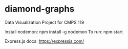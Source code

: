 # diamond-graphs
Data Visualization Project for CMPS 119

Install nodemon: npm install -g nodemon
To run: npm start

Express.js docs: https://expressjs.com/
